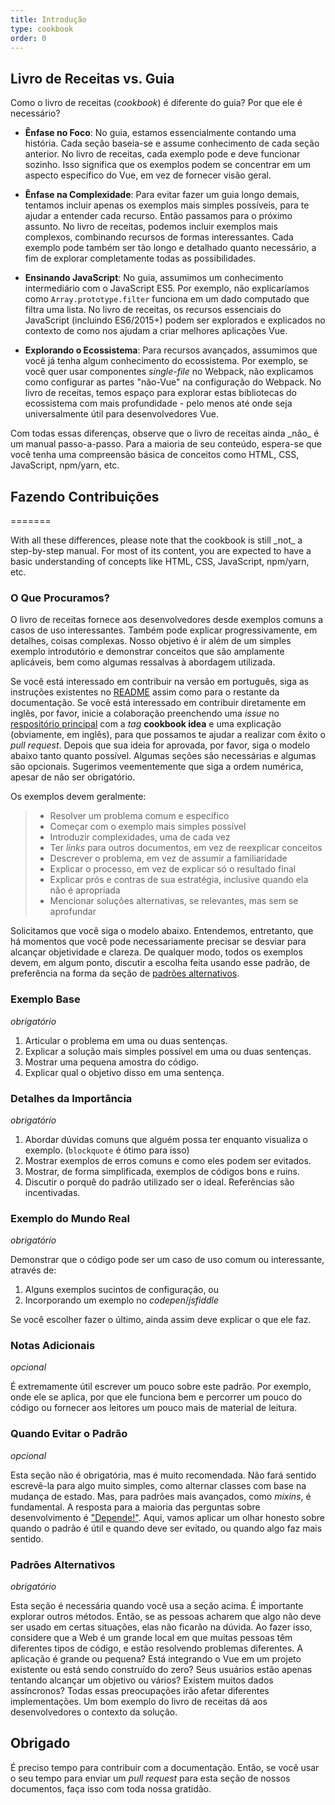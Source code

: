 ```yaml
---
title: Introdução
type: cookbook
order: 0
---
```


## Livro de Receitas vs. Guia

Como o livro de receitas (_cookbook_) é diferente do guia? Por que ele é necessário?

* **Ênfase no Foco**: No guia, estamos essencialmente contando uma história. Cada seção baseia-se e assume conhecimento de cada seção anterior. No livro de receitas, cada exemplo pode e deve funcionar sozinho. Isso significa que os exemplos podem se concentrar em um aspecto específico do Vue, em vez de fornecer visão geral.

* **Ênfase na Complexidade**: Para evitar fazer um guia longo demais, tentamos incluir apenas os exemplos mais simples possíveis, para te ajudar a entender cada recurso. Então passamos para o próximo assunto. No livro de receitas, podemos incluir exemplos mais complexos, combinando recursos de formas interessantes. Cada exemplo pode também ser tão longo e detalhado quanto necessário, a fim de explorar completamente todas as possibilidades.

* **Ensinando JavaScript**: No guia, assumimos um conhecimento intermediário com o JavaScript ES5. Por exemplo, não explicaríamos como `Array.prototype.filter` funciona em um dado computado que filtra uma lista. No livro de receitas, os recursos essenciais do JavaScript (incluindo ES6/2015+) podem ser explorados e explicados no contexto de como nos ajudam a criar melhores aplicações Vue.

* **Explorando o Ecossistema**: Para recursos avançados, assumimos que você já tenha algum conhecimento do ecossistema. Por exemplo, se você quer usar componentes _single-file_ no Webpack, não explicamos como configurar as partes "não-Vue" na configuração do Webpack. No livro de receitas, temos espaço para explorar estas bibliotecas do ecossistema com mais profundidade - pelo menos até onde seja universalmente útil para desenvolvedores Vue.

<p class="tip">Com todas essas diferenças, observe que o livro de receitas ainda _não_ é um manual passo-a-passo. Para a maioria de seu conteúdo, espera-se que você tenha uma compreensão básica de conceitos como HTML, CSS, JavaScript, npm/yarn, etc.</p>

## Fazendo Contribuições
=======
<p class="tip">With all these differences, please note that the cookbook is still _not_ a step-by-step manual. For most of its content, you are expected to have a basic understanding of concepts like HTML, CSS, JavaScript, npm/yarn, etc.</p>

### O Que Procuramos?

O livro de receitas fornece aos desenvolvedores desde exemplos comuns a casos de uso interessantes. Também pode explicar progressivamente, em detalhes, coisas complexas. Nosso objetivo é ir além de um simples exemplo introdutório e demonstrar conceitos que são amplamente aplicáveis, bem como algumas ressalvas à abordagem utilizada.

Se você está interessado em contribuir na versão em português, siga as instruções existentes no [README](https://github.com/vuejs-br/br.vuejs.org/blob/master/README.md) assim como para o restante da documentação. Se você está interessado em contribuir diretamente em inglês, por favor, inicie a colaboração preenchendo uma _issue_ no [respositório principal](https://github.com/vuejs/vuejs.org) com a _tag_ **cookbook idea** e uma explicação (obviamente, em inglês), para que possamos te ajudar a realizar com êxito o _pull request_. Depois que sua ideia for aprovada, por favor, siga o modelo abaixo tanto quanto possível. Algumas seções são necessárias e algumas são opcionais. Sugerimos veementemente que siga a ordem numérica, apesar de não ser obrigatório.

Os exemplos devem geralmente:

> * Resolver um problema comum e específico
> * Começar com o exemplo mais simples possível
> * Introduzir complexidades, uma de cada vez
> * Ter _links_ para outros documentos, em vez de reexplicar conceitos
> * Descrever o problema, em vez de assumir a familiaridade
> * Explicar o processo, em vez de explicar só o resultado final
> * Explicar prós e contras de sua estratégia, inclusive quando ela não é apropriada
> * Mencionar soluções alternativas, se relevantes, mas sem se aprofundar

Solicitamos que você siga o modelo abaixo. Entendemos, entretanto, que há momentos que você pode necessariamente precisar se desviar para alcançar objetividade e clareza. De qualquer modo, todos os exemplos devem, em algum ponto, discutir a escolha feita usando esse padrão, de preferência na forma da seção de [padrões alternativos](#Padroes-Alternativos).

### Exemplo Base

_obrigatório_

1.  Articular o problema em uma ou duas sentenças.
2.  Explicar a solução mais simples possível em uma ou duas sentenças.
3.  Mostrar uma pequena amostra do código.
4.  Explicar qual o objetivo disso em uma sentença.

### Detalhes da Importância

_obrigatório_

1.  Abordar dúvidas comuns que alguém possa ter enquanto visualiza o exemplo. (`blockquote` é ótimo para isso)
2.  Mostrar exemplos de erros comuns e como eles podem ser evitados.
3.  Mostrar, de forma simplificada, exemplos de códigos bons e ruins.
4.  Discutir o porquê do padrão utilizado ser o ideal. Referências são incentivadas.

### Exemplo do Mundo Real

_obrigatório_

Demonstrar que o código pode ser um caso de uso comum ou interessante, através de:

1.  Alguns exemplos sucintos de configuração, ou
2.  Incorporando um exemplo no _codepen_/_jsfiddle_

Se você escolher fazer o último, ainda assim deve explicar o que ele faz.

### Notas Adicionais

_opcional_

É extremamente útil escrever um pouco sobre este padrão. Por exemplo, onde ele se aplica, por que ele funciona bem e percorrer um pouco do código ou fornecer aos leitores um pouco mais de material de leitura.

### Quando Evitar o Padrão

_opcional_

Esta seção não é obrigatória, mas é muito recomendada. Não fará sentido escrevê-la para algo muito simples, como alternar classes com base na mudança de estado. Mas, para padrões mais avançados, como _mixins_, é fundamental. A resposta para a maioria das perguntas sobre desenvolvimento é ["Depende!"](https://codepen.io/rachsmith/pen/YweZbG). Aqui, vamos aplicar um olhar honesto sobre quando o padrão é útil e quando deve ser evitado, ou quando algo faz mais sentido.

### Padrões Alternativos

_obrigatório_

Esta seção é necessária quando você usa a seção acima. É importante explorar outros métodos. Então, se as pessoas acharem que algo não deve ser usado em certas situações, elas não ficarão na dúvida. Ao fazer isso, considere que a Web é um grande local em que muitas pessoas têm diferentes tipos de código, e estão resolvendo problemas diferentes. A aplicação é grande ou pequena? Está integrando o Vue em um projeto existente ou está sendo construído do zero? Seus usuários estão apenas tentando alcançar um objetivo ou vários? Existem muitos dados assíncronos? Todas essas preocupações irão afetar diferentes implementações. Um bom exemplo do livro de receitas dá aos desenvolvedores o contexto da solução.

## Obrigado

É preciso tempo para contribuir com a documentação. Então, se você usar o seu tempo para enviar um _pull request_ para esta seção de nossos documentos, faça isso com toda nossa gratidão.

